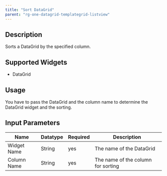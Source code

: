 ```yaml
---
title: "Sort DataGrid"
parent: "rg-one-datagrid-templategrid-listview"
---
```


## Description

Sorts a DataGrid by the specified column.

## Supported Widgets

 + DataGrid

## Usage

You have to pass the DataGrid and the column name to determine the DataGrid widget and the sorting.

## Input Parameters

Name | Datatype |Required| Description
--- | --- | --- | ---
Widget Name | String | yes | The name of the DataGrid
Column Name | String |yes| The name of the column for sorting
